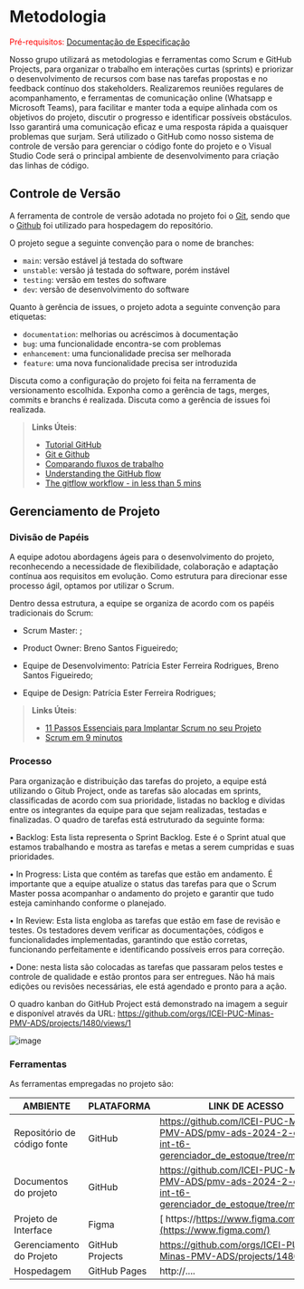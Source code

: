 
# Metodologia

<span style="color:red">Pré-requisitos: <a href="2-Especificação do Projeto.md"> Documentação de Especificação</a></span>

Nosso grupo utilizará as metodologias e ferramentas como Scrum e GitHub Projects, para organizar o trabalho em interações curtas (sprints) e priorizar o desenvolvimento de recursos com base nas tarefas propostas e no feedback contínuo dos stakeholders. Realizaremos reuniões regulares de acompanhamento, e ferramentas de comunicação online (Whatsapp e Microsoft Teams), para facilitar e manter toda a equipe alinhada com os objetivos do projeto, discutir o progresso e identificar possíveis obstáculos. Isso garantirá uma comunicação eficaz e uma resposta rápida a quaisquer problemas que surjam. Será utilizado o GitHub como nosso sistema de controle de versão para gerenciar o código fonte do projeto e o Visual Studio Code será o principal ambiente de desenvolvimento para criação das linhas de código.

## Controle de Versão

A ferramenta de controle de versão adotada no projeto foi o
[Git](https://git-scm.com/), sendo que o [Github](https://github.com)
foi utilizado para hospedagem do repositório.

O projeto segue a seguinte convenção para o nome de branches:

- `main`: versão estável já testada do software
- `unstable`: versão já testada do software, porém instável
- `testing`: versão em testes do software
- `dev`: versão de desenvolvimento do software

Quanto à gerência de issues, o projeto adota a seguinte convenção para
etiquetas:

- `documentation`: melhorias ou acréscimos à documentação
- `bug`: uma funcionalidade encontra-se com problemas
- `enhancement`: uma funcionalidade precisa ser melhorada
- `feature`: uma nova funcionalidade precisa ser introduzida

Discuta como a configuração do projeto foi feita na ferramenta de versionamento escolhida. Exponha como a gerência de tags, merges, commits e branchs é realizada. Discuta como a gerência de issues foi realizada.

> **Links Úteis**:
> - [Tutorial GitHub](https://guides.github.com/activities/hello-world/)
> - [Git e Github](https://www.youtube.com/playlist?list=PLHz_AreHm4dm7ZULPAmadvNhH6vk9oNZA)
>  - [Comparando fluxos de trabalho](https://www.atlassian.com/br/git/tutorials/comparing-workflows)
> - [Understanding the GitHub flow](https://guides.github.com/introduction/flow/)
> - [The gitflow workflow - in less than 5 mins](https://www.youtube.com/watch?v=1SXpE08hvGs)

## Gerenciamento de Projeto

### Divisão de Papéis

A equipe adotou abordagens ágeis para o desenvolvimento do projeto, reconhecendo a necessidade de flexibilidade, colaboração e adaptação contínua aos requisitos em evolução. Como estrutura para direcionar esse processo ágil, optamos por utilizar o Scrum.

Dentro dessa estrutura, a equipe se organiza de acordo com os papéis tradicionais do Scrum:

- Scrum Master: ;

- Product Owner: Breno Santos Figueiredo;

- Equipe de Desenvolvimento: Patrícia Ester Ferreira Rodrigues, Breno Santos Figueiredo;

- Equipe de Design: Patrícia Ester Ferreira Rodrigues;

> **Links Úteis**:
> - [11 Passos Essenciais para Implantar Scrum no seu 
> Projeto](https://mindmaster.com.br/scrum-11-passos/)
> - [Scrum em 9 minutos](https://www.youtube.com/watch?v=XfvQWnRgxG0)

### Processo
Para organização e distribuição das tarefas do projeto, a equipe está utilizando o Gitub Project, onde as tarefas são alocadas em sprints, classificadas de acordo com sua prioridade, listadas no backlog e dividas entre os integrantes da equipe para que sejam realizadas, testadas e finalizadas. O quadro de tarefas está estruturado da seguinte forma:

• Backlog: Esta lista representa o Sprint Backlog. Este é o Sprint atual que estamos trabalhando e mostra as tarefas e metas a serem cumpridas e suas prioridades.

• In Progress: Lista que contém as tarefas que estão em andamento. É importante que a equipe atualize o status das tarefas para que o Scrum Master possa acompanhar o andamento do projeto e garantir que tudo esteja caminhando conforme o planejado.

• In Review: Esta lista engloba as tarefas que estão em fase de revisão e testes. Os testadores devem verificar as documentações, códigos e funcionalidades implementadas, garantindo que estão corretas, funcionando perfeitamente e identificando possíveis erros para correção.

• Done: nesta lista são colocadas as tarefas que passaram pelos testes e controle de qualidade e estão prontos para ser entregues. Não há mais edições ou revisões necessárias, ele está agendado e pronto para a ação.

O quadro kanban do GitHub Project está demonstrado na imagem a seguir e disponível através da URL: https://github.com/orgs/ICEI-PUC-Minas-PMV-ADS/projects/1480/views/1

![image](https://github.com/user-attachments/assets/4e5a30c1-116f-474e-8137-782d5aaad025)

### Ferramentas

As ferramentas empregadas no projeto são:

| AMBIENTE                            | PLATAFORMA                         | LINK DE ACESSO                         |
|-------------------------------------|------------------------------------|----------------------------------------|
| Repositório de código fonte         | GitHub                             | https://github.com/ICEI-PUC-Minas-PMV-ADS/pmv-ads-2024-2-e2-proj-int-t6-gerenciador_de_estoque/tree/main/src |
| Documentos do projeto               | GitHub                             | https://github.com/ICEI-PUC-Minas-PMV-ADS/pmv-ads-2024-2-e2-proj-int-t6-gerenciador_de_estoque/tree/main/docs |
| Projeto de Interface                | Figma                              |[ https://https://www.figma.com/](https://www.figma.com/)
| Gerenciamento do Projeto            | GitHub Projects                    | https://github.com/orgs/ICEI-PUC-Minas-PMV-ADS/projects/1480 |
| Hospedagem                          | GitHub Pages                       | http://....                            |
